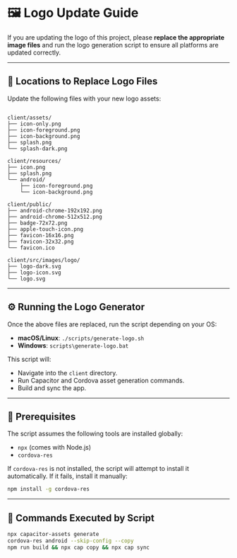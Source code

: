 # 🖼️ Logo Update Guide

If you are updating the logo of this project, please **replace the appropriate image files** and run the logo generation script to ensure all platforms are updated correctly.

---

## 📁 Locations to Replace Logo Files

Update the following files with your new logo assets:

```

client/assets/
├── icon-only.png
├── icon-foreground.png
├── icon-background.png
├── splash.png
└── splash-dark.png

client/resources/
├── icon.png
├── splash.png
└── android/
    ├── icon-foreground.png
    └── icon-background.png

client/public/
├── android-chrome-192x192.png
├── android-chrome-512x512.png
├── badge-72x72.png
├── apple-touch-icon.png
├── favicon-16x16.png
├── favicon-32x32.png
└── favicon.ico

client/src/images/logo/
├── logo-dark.svg
├── logo-icon.svg
└── logo.svg

````

---

## ⚙️ Running the Logo Generator

Once the above files are replaced, run the script depending on your OS:

- **macOS/Linux**: `./scripts/generate-logo.sh`
- **Windows**: `scripts\generate-logo.bat`

This script will:
- Navigate into the `client` directory.
- Run Capacitor and Cordova asset generation commands.
- Build and sync the app.

---

## 🚨 Prerequisites

The script assumes the following tools are installed globally:

- `npx` (comes with Node.js)
- `cordova-res`

If `cordova-res` is not installed, the script will attempt to install it automatically. If it fails, install it manually:

```bash
npm install -g cordova-res
````

---

## 🔁 Commands Executed by Script

```bash
npx capacitor-assets generate
cordova-res android --skip-config --copy
npm run build && npx cap copy && npx cap sync
```